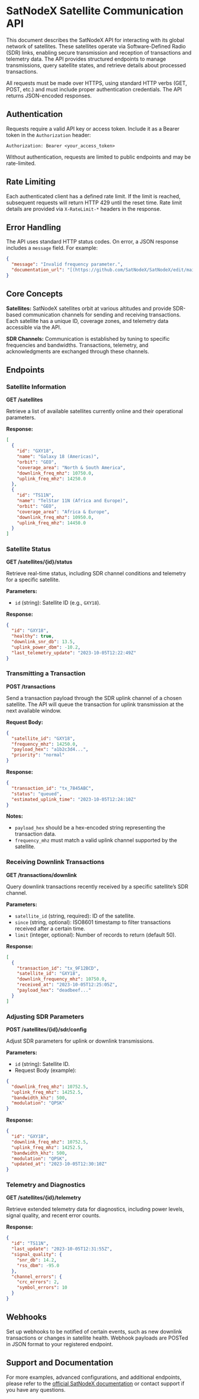 
# SatNodeX Satellite Communication API

This document describes the SatNodeX API for interacting with its global network of satellites. These satellites operate via Software-Defined Radio (SDR) links, enabling secure transmission and reception of transactions and telemetry data. The API provides structured endpoints to manage transmissions, query satellite states, and retrieve details about processed transactions.

All requests must be made over HTTPS, using standard HTTP verbs (GET, POST, etc.) and must include proper authentication credentials. The API returns JSON-encoded responses.

## Authentication

Requests require a valid API key or access token. Include it as a Bearer token in the `Authorization` header:

```
Authorization: Bearer <your_access_token>
```

Without authentication, requests are limited to public endpoints and may be rate-limited.

## Rate Limiting

Each authenticated client has a defined rate limit. If the limit is reached, subsequent requests will return HTTP 429 until the reset time. Rate limit details are provided via `X-RateLimit-*` headers in the response.

## Error Handling

The API uses standard HTTP status codes. On error, a JSON response includes a `message` field. For example:

```json
{
  "message": "Invalid frequency parameter.",
  "documentation_url": "[(https://github.com/SatNodeX/SatNodeX/edit/main/apidocs.md)](https://github.com/SatNodeX/SatNodeX/](https://github.com/SatNodeX/SatNodeX/edit/main/apidocs.md))"
}
```

## Core Concepts

**Satellites:** SatNodeX satellites orbit at various altitudes and provide SDR-based communication channels for sending and receiving transactions. Each satellite has a unique ID, coverage zones, and telemetry data accessible via the API.

**SDR Channels:** Communication is established by tuning to specific frequencies and bandwidths. Transactions, telemetry, and acknowledgments are exchanged through these channels.

## Endpoints

### Satellite Information

**GET /satellites**

Retrieve a list of available satellites currently online and their operational parameters.

**Response:**
```json
[
  {
    "id": "GXY18",
    "name": "Galaxy 18 (Americas)",
    "orbit": "GEO",
    "coverage_area": "North & South America",
    "downlink_freq_mhz": 10750.0,
    "uplink_freq_mhz": 14250.0
  },
  {
    "id": "TS11N",
    "name": "TelStar 11N (Africa and Europe)",
    "orbit": "GEO",
    "coverage_area": "Africa & Europe",
    "downlink_freq_mhz": 10950.0,
    "uplink_freq_mhz": 14450.0
  }
]
```

### Satellite Status

**GET /satellites/{id}/status**

Retrieve real-time status, including SDR channel conditions and telemetry for a specific satellite.

**Parameters:**
- `id` (string): Satellite ID (e.g., `GXY18`).

**Response:**
```json
{
  "id": "GXY18",
  "healthy": true,
  "downlink_snr_db": 13.5,
  "uplink_power_dbm": -10.2,
  "last_telemetry_update": "2023-10-05T12:22:49Z"
}
```

### Transmitting a Transaction

**POST /transactions**

Send a transaction payload through the SDR uplink channel of a chosen satellite. The API will queue the transaction for uplink transmission at the next available window.

**Request Body:**
```json
{
  "satellite_id": "GXY18",
  "frequency_mhz": 14250.0,
  "payload_hex": "a1b2c3d4...",
  "priority": "normal"
}
```

**Response:**
```json
{
  "transaction_id": "tx_7845ABC",
  "status": "queued",
  "estimated_uplink_time": "2023-10-05T12:24:10Z"
}
```

**Notes:**
- `payload_hex` should be a hex-encoded string representing the transaction data.
- `frequency_mhz` must match a valid uplink channel supported by the satellite.

### Receiving Downlink Transactions

**GET /transactions/downlink**

Query downlink transactions recently received by a specific satellite’s SDR channel.

**Parameters:**
- `satellite_id` (string, required): ID of the satellite.
- `since` (string, optional): ISO8601 timestamp to filter transactions received after a certain time.
- `limit` (integer, optional): Number of records to return (default 50).

**Response:**
```json
[
  {
    "transaction_id": "tx_9F12BCD",
    "satellite_id": "GXY18",
    "downlink_frequency_mhz": 10750.0,
    "received_at": "2023-10-05T12:25:05Z",
    "payload_hex": "deadbeef..."
  }
]
```

### Adjusting SDR Parameters

**POST /satellites/{id}/sdr/config**

Adjust SDR parameters for uplink or downlink transmissions.

**Parameters:**
- `id` (string): Satellite ID.
- Request Body (example):
```json
{
  "downlink_freq_mhz": 10752.5,
  "uplink_freq_mhz": 14252.5,
  "bandwidth_khz": 500,
  "modulation": "QPSK"
}
```

**Response:**
```json
{
  "id": "GXY18",
  "downlink_freq_mhz": 10752.5,
  "uplink_freq_mhz": 14252.5,
  "bandwidth_khz": 500,
  "modulation": "QPSK",
  "updated_at": "2023-10-05T12:30:10Z"
}
```

### Telemetry and Diagnostics

**GET /satellites/{id}/telemetry**

Retrieve extended telemetry data for diagnostics, including power levels, signal quality, and recent error counts.

**Response:**
```json
{
  "id": "TS11N",
  "last_update": "2023-10-05T12:31:55Z",
  "signal_quality": {
    "snr_db": 14.2,
    "rss_dbm": -95.0
  },
  "channel_errors": {
    "crc_errors": 2,
    "symbol_errors": 10
  }
}
```

## Webhooks

Set up webhooks to be notified of certain events, such as new downlink transactions or changes in satellite health. Webhook payloads are POSTed in JSON format to your registered endpoint.

## Support and Documentation

For more examples, advanced configurations, and additional endpoints, please refer to the [official SatNodeX documentation]([[https://github.com/SatNodeX/SatNodeX/](https://github.com/SatNodeX/SatNodeX/)](https://github.com/SatNodeX/SatNodeX/)) or contact support if you have any questions.
```
